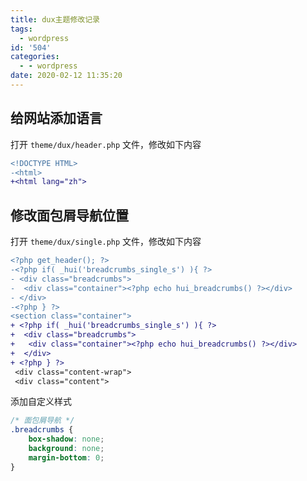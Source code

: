 ```yaml
---
title: dux主题修改记录
tags:
  - wordpress
id: '504'
categories:
  - - wordpress
date: 2020-02-12 11:35:20
---
```


## 给网站添加语言

打开 `theme/dux/header.php` 文件，修改如下内容

```diff
<!DOCTYPE HTML>
-<html>
+<html lang="zh">
```


## 修改面包屑导航位置

打开 `theme/dux/single.php` 文件，修改如下内容

```diff
<?php get_header(); ?>
-<?php if( _hui('breadcrumbs_single_s') ){ ?>
- <div class="breadcrumbs">
-  <div class="container"><?php echo hui_breadcrumbs() ?></div>
- </div>
-<?php } ?>
<section class="container">
+ <?php if( _hui('breadcrumbs_single_s') ){ ?>
+  <div class="breadcrumbs">
+   <div class="container"><?php echo hui_breadcrumbs() ?></div>
+  </div>
+ <?php } ?>
 <div class="content-wrap">
 <div class="content">
```

添加自定义样式

```css
/* 面包屑导航 */
.breadcrumbs {
	box-shadow: none;
	background: none;
	margin-bottom: 0;
}
```
